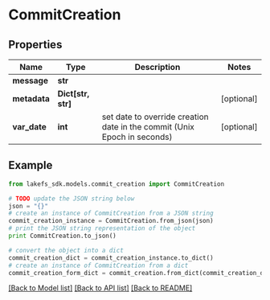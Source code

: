 # CommitCreation


## Properties
Name | Type | Description | Notes
------------ | ------------- | ------------- | -------------
**message** | **str** |  | 
**metadata** | **Dict[str, str]** |  | [optional] 
**var_date** | **int** | set date to override creation date in the commit (Unix Epoch in seconds) | [optional] 

## Example

```python
from lakefs_sdk.models.commit_creation import CommitCreation

# TODO update the JSON string below
json = "{}"
# create an instance of CommitCreation from a JSON string
commit_creation_instance = CommitCreation.from_json(json)
# print the JSON string representation of the object
print CommitCreation.to_json()

# convert the object into a dict
commit_creation_dict = commit_creation_instance.to_dict()
# create an instance of CommitCreation from a dict
commit_creation_form_dict = commit_creation.from_dict(commit_creation_dict)
```
[[Back to Model list]](../README.md#documentation-for-models) [[Back to API list]](../README.md#documentation-for-api-endpoints) [[Back to README]](../README.md)


